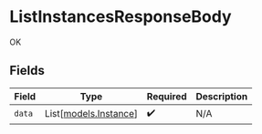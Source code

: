# ListInstancesResponseBody

OK


## Fields

| Field                                          | Type                                           | Required                                       | Description                                    |
| ---------------------------------------------- | ---------------------------------------------- | ---------------------------------------------- | ---------------------------------------------- |
| `data`                                         | List[[models.Instance](../models/instance.md)] | :heavy_check_mark:                             | N/A                                            |